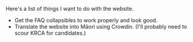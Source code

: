 Here's a list of things I want to do with the website.

- Get the FAQ collapsibles to work properly and look good.
- Translate the website into Māori using Crowdin. (I'll probably need to scour KRCA for candidates.)

